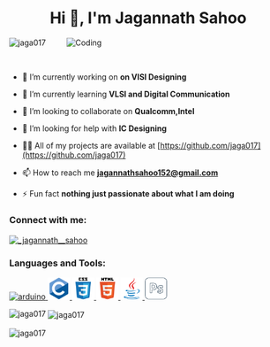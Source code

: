 <h1 align="center">Hi 👋, I'm Jagannath Sahoo</h1>
<img align="right" alt="Coding" width="400" src="https://media.tenor.com/rePDfDWO3XoAAAAd/hacking.gif">
<p align="left"> <img src="https://komarev.com/ghpvc/?username=jaga017&label=Profile%20views&color=0e75b6&style=flat" alt="jaga017" /> </p>



<p align="left"> <a href="https://twitter.com/" target="blank"><img src="https://img.shields.io/twitter/follow/?logo=twitter&style=for-the-badge" alt="" /></a> </p>

- 🔭 I’m currently working on **on VISI Designing**

- 🌱 I’m currently learning **VLSI and Digital Communication**

- 👯 I’m looking to collaborate on **Qualcomm,Intel**

- 🤝 I’m looking for help with **IC Designing**

- 👨‍💻 All of my projects are available at [https://github.com/jaga017](https://github.com/jaga017)

- 📫 How to reach me **jagannathsahoo152@gmail.com**

- ⚡ Fun fact **nothing just passionate about what I am doing**

<h3 align="left">Connect with me:</h3>
<p align="left">
<a href="https://instagram.com/_jagannath__sahoo" target="blank"><img align="center" src="https://raw.githubusercontent.com/rahuldkjain/github-profile-readme-generator/master/src/images/icons/Social/instagram.svg" alt="_jagannath__sahoo" height="30" width="40" /></a>
</p>

<h3 align="left">Languages and Tools:</h3>
<p align="left"> <a href="https://www.arduino.cc/" target="_blank" rel="noreferrer"> <img src="https://cdn.worldvectorlogo.com/logos/arduino-1.svg" alt="arduino" width="40" height="40"/> </a> <a href="https://www.cprogramming.com/" target="_blank" rel="noreferrer"> <img src="https://raw.githubusercontent.com/devicons/devicon/master/icons/c/c-original.svg" alt="c" width="40" height="40"/> </a> <a href="https://www.w3schools.com/css/" target="_blank" rel="noreferrer"> <img src="https://raw.githubusercontent.com/devicons/devicon/master/icons/css3/css3-original-wordmark.svg" alt="css3" width="40" height="40"/> </a> <a href="https://www.w3.org/html/" target="_blank" rel="noreferrer"> <img src="https://raw.githubusercontent.com/devicons/devicon/master/icons/html5/html5-original-wordmark.svg" alt="html5" width="40" height="40"/> </a> <a href="https://www.java.com" target="_blank" rel="noreferrer"> <img src="https://raw.githubusercontent.com/devicons/devicon/master/icons/java/java-original.svg" alt="java" width="40" height="40"/> </a> <a href="https://www.photoshop.com/en" target="_blank" rel="noreferrer"> <img src="https://raw.githubusercontent.com/devicons/devicon/master/icons/photoshop/photoshop-line.svg" alt="photoshop" width="40" height="40"/> </a> </p>

<p><img align="left" src="https://github-readme-stats.vercel.app/api/top-langs?username=jaga017&show_icons=true&locale=en&layout=compact" alt="jaga017" /></p>

<p>&nbsp;<img align="center" src="https://github-readme-stats.vercel.app/api?username=jaga017&show_icons=true&locale=en" alt="jaga017" /></p>

<p><img align="center" src="https://github-readme-streak-stats.herokuapp.com/?user=jaga017&" alt="jaga017" /></p>
